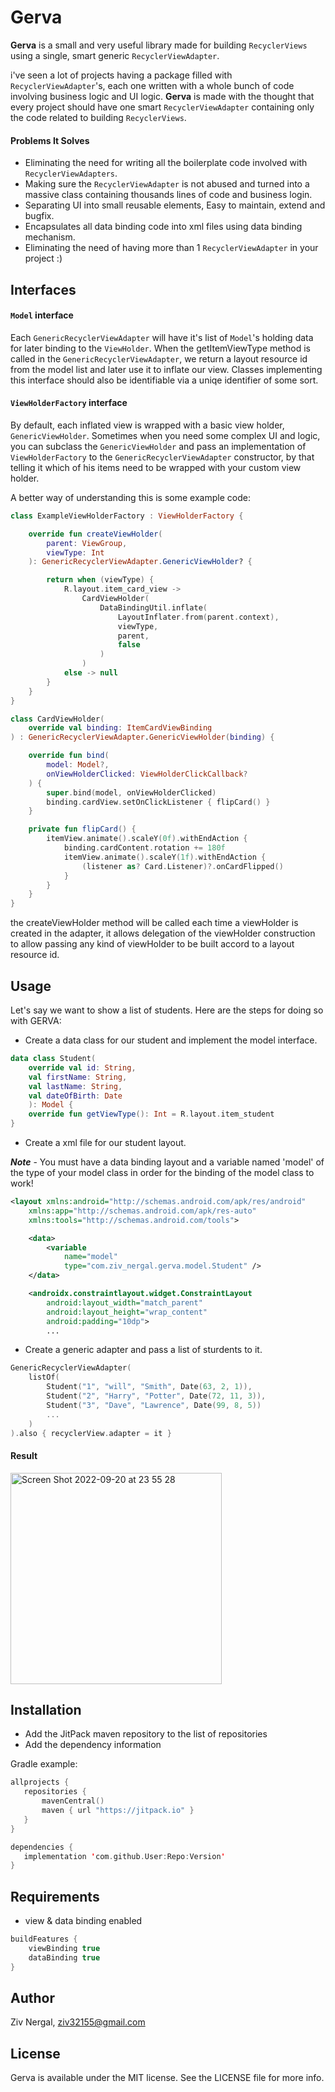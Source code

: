 # Gerva

**Gerva** is a small and very useful library made for building `RecyclerViews` using a single, smart generic `RecyclerViewAdapter`. 

i've seen a lot of projects having a package filled with `RecyclerViewAdapter`'s, each one written with a whole bunch of code involving business logic and UI logic. **Gerva** is made with the thought that every project should have one smart `RecyclerViewAdapter` containing only the code related to building `RecyclerViews`.

#### Problems It Solves

- Eliminating the need for writing all the boilerplate code involved with `RecyclerViewAdapters`.
- Making sure the `RecyclerViewAdapter` is not abused and turned into a massive class containing thousands lines of code and business login.
- Separating UI into small reusable elements, Easy to maintain, extend and bugfix.
- Encapsulates all data binding code into xml files using data binding mechanism.
- Eliminating the need of having more than 1 `RecyclerViewAdapter` in your project :)

## Interfaces

#### `Model` interface

Each `GenericRecyclerViewAdapter` will have it's list of `Model`'s holding data for later binding to the `ViewHolder`.
When the getItemViewType method is called in the `GenericRecyclerViewAdapter`, we return a layout resource id from the model list and later use it to inflate our view.
Classes implementing this interface should also be identifiable via a uniqe identifier of some sort.

#### `ViewHolderFactory` interface

By default, each inflated view is wrapped with a basic view holder, `GenericViewHolder`.
Sometimes when you need some complex UI and logic, you can subclass the `GenericViewHolder` and pass an implementation of `ViewHolderFactory`
to the `GenericRecyclerViewAdapter` constructor, by that telling it which of his items need to be wrapped with your custom view holder.

A better way of understanding this is some example code:

```kotlin
class ExampleViewHolderFactory : ViewHolderFactory {

    override fun createViewHolder(
        parent: ViewGroup,
        viewType: Int
    ): GenericRecyclerViewAdapter.GenericViewHolder? {

        return when (viewType) {
            R.layout.item_card_view ->
                CardViewHolder(
                    DataBindingUtil.inflate(
                        LayoutInflater.from(parent.context),
                        viewType,
                        parent,
                        false
                    )
                )
            else -> null
        }
    }
}

class CardViewHolder(
    override val binding: ItemCardViewBinding
) : GenericRecyclerViewAdapter.GenericViewHolder(binding) {

    override fun bind(
        model: Model?,
        onViewHolderClicked: ViewHolderClickCallback?
    ) {
        super.bind(model, onViewHolderClicked)
        binding.cardView.setOnClickListener { flipCard() }
    }

    private fun flipCard() {
        itemView.animate().scaleY(0f).withEndAction {
            binding.cardContent.rotation += 180f
            itemView.animate().scaleY(1f).withEndAction {
                (listener as? Card.Listener)?.onCardFlipped()
            }
        }
    }
}
```

the createViewHolder method will be called each time a viewHolder is created in the adapter, it allows delegation of the viewHolder construction to allow passing any kind of viewHolder to be built accord to a layout resource id.

## Usage

Let's say we want to show a list of students. Here are the steps for doing so with GERVA:

- Create a data class for our student and implement the model interface.

```kotlin
data class Student(
    override val id: String, 
    val firstName: String, 
    val lastName: String, 
    val dateOfBirth: Date
    ): Model {
    override fun getViewType(): Int = R.layout.item_student
}
```

- Create a xml file for our student layout. 

***Note*** - You must have a data binding layout and a variable named 'model' of the type of your model class in order for the binding of the model class to work!

```xml
<layout xmlns:android="http://schemas.android.com/apk/res/android"
    xmlns:app="http://schemas.android.com/apk/res-auto"
    xmlns:tools="http://schemas.android.com/tools">

    <data>
        <variable
            name="model"
            type="com.ziv_nergal.gerva.model.Student" />
    </data>

    <androidx.constraintlayout.widget.ConstraintLayout
        android:layout_width="match_parent"
        android:layout_height="wrap_content"
        android:padding="10dp">
        ...
```

- Create a generic adapter and pass a list of sturdents to it.

```kotlin
GenericRecyclerViewAdapter(
    listOf(
        Student("1", "will", "Smith", Date(63, 2, 1)),
        Student("2", "Harry", "Potter", Date(72, 11, 3)),
        Student("3", "Dave", "Lawrence", Date(99, 8, 5))
        ...
    )
).also { recyclerView.adapter = it }
```

#### Result

<img width="338" alt="Screen Shot 2022-09-20 at 23 55 28" src="https://user-images.githubusercontent.com/42380097/191362685-6b338582-610a-48be-a903-00d58320ab73.png">

## Installation

- Add the JitPack maven repository to the list of repositories
- Add the dependency information

Gradle example:

```kotlin
allprojects {
   repositories {
       mavenCentral()
       maven { url "https://jitpack.io" }
   }
}

dependencies {
   implementation 'com.github.User:Repo:Version'
}
```

## Requirements

- view & data binding enabled
```kotlin
buildFeatures {
    viewBinding true
    dataBinding true
}
```

## Author

Ziv Nergal, ziv32155@gmail.com

## License

Gerva is available under the MIT license. See the LICENSE file for more info.
